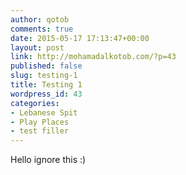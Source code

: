 ```yaml
---
author: qotob
comments: true
date: 2015-05-17 17:13:47+00:00
layout: post
link: http://mohamadalkotob.com/?p=43
published: false
slug: testing-1
title: Testing 1
wordpress_id: 43
categories:
- Lebanese Spit
- Play Places
- test filler
---
```


Hello ignore this :)
